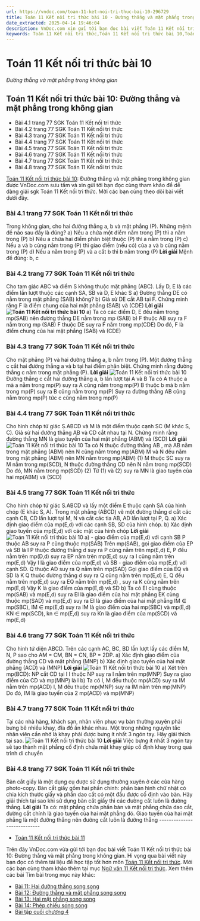 ```yaml
---
url: https://vndoc.com/toan-11-ket-noi-tri-thuc-bai-10-296729
title: Toán 11 Kết nối tri thức bài 10 - Đường thẳng và mặt phẳng trong không gian - VnDoc.com
date_extracted: 2025-04-14 19:46:04
description: VnDoc.com xin gửi tới bạn đọc bài viết Toán 11 Kết nối tri thức bài 10: Đường thẳng và mặt phẳng trong không gian. Mời các bạn cùng theo dõi bài viết dưới đây.
keywords: Toán 11 Kết nối tri thức,Toán 11 Kết nối tri thức bài 10,Toán lớp 11 Kết nối tri thức,toán 11 Kết nối tri thức với cuộc sống,bài tập toán 11 Kết nối tri thức với cuộc sống,giải sgk toán 11 kết nối tri thức,giải toán 11 kết nối tri thức,toán 11 kntt,toán 11 kết nối,toán 11,Toán 11 Kết nối tri thức bài 10 Đường thẳng và mặt phẳng trong không gian,bài 10 Đường thẳng và mặt phẳng trong không gian,Đường thẳng và mặt phẳng trong không gian
---
```


# Toán 11 Kết nối tri thức bài 10
 _Đường thẳng và mặt phẳng trong không gian_
## Toán 11 Kết nối tri thức bài 10: Đường thẳng và mặt phẳng trong không gian
  * Bài 4.1 trang 77 SGK Toán 11 Kết nối tri thức
  * Bài 4.2 trang 77 SGK Toán 11 Kết nối tri thức
  * Bài 4.3 trang 77 SGK Toán 11 Kết nối tri thức
  * Bài 4.4 trang 77 SGK Toán 11 Kết nối tri thức
  * Bài 4.5 trang 77 SGK Toán 11 Kết nối tri thức
  * Bài 4.6 trang 77 SGK Toán 11 Kết nối tri thức
  * Bài 4.7 trang 77 SGK Toán 11 Kết nối tri thức
  * Bài 4.8 trang 77 SGK Toán 11 Kết nối tri thức

[Toán 11 Kết nối tri thức bài 10](<https://vndoc.com/toan-11-ket-noi-tri-thuc-bai-10-296729>): Đường thẳng và mặt phẳng trong không gian được VnDoc.com sưu tầm và xin gửi tới bạn đọc cùng tham khảo để dễ dàng giải sgk Toán 11 Kết nối tri thức. Mời các bạn cùng theo dõi bài viết dưới đây.
### Bài 4.1 trang 77 SGK Toán 11 Kết nối tri thức
Trong không gian, cho hai đường thẳng a, b và mặt phẳng \(P\). Những mệnh đề nào sau đây là đúng?
a\) Nếu a chứa một điểm nằm trong \(P\) thì a nằm trong \(P\)
b\) Nếu a chứa hai điểm phân biệt thuộc \(P\) thì a nằm trong \(P\)
c\) Nếu a và b cùng nằm trong \(P\) thì giao điểm \(nếu có\) của a và b cũng nằm trong \(P\)
d\) Nếu a nằm trong \(P\) và a cắt b thì b nằm trong \(P\)
**Lời giải**
Mệnh đề đúng: b, c
### Bài 4.2 trang 77 SGK Toán 11 Kết nối tri thức
Cho tam giác ABC và điểm S không thuộc mặt phẳng \(ABC\). Lấy D, E là các điểm lần lượt thuộc các cạnh SA, SB và D, E khác S
a\) Đường thẳng DE có nằm trong mặt phẳng \(SAB\) không?
b\) Giả sử DE cắt AB tại F. Chứng minh rằng F là điểm chung của hai mặt phẳng \(SAB\) và \(CDE\)
**Lời giải**
**![Toán 11 Kết nối tri thức bài 10](https://i.vdoc.vn/data/image/2023/05/11/toan-11-ket-noi-tri-thuc-bai-10-1.jpg)**
a\) Ta có các điểm D, E đều nằm trong mp\(SAB\) nên đường thẳng DE nằm trong mp \(SAB\)
b\) F thuộc AB suy ra F nằm trong mp \(SAB\)
F thuộc DE suy ra F nằm trong mp\(CDE\)
Do đó, F là điểm chung của hai mặt phẳng \(SAB\) và \(CDE\)
### Bài 4.3 trang 77 SGK Toán 11 Kết nối tri thức
Cho mặt phẳng \(P\) và hai đường thẳng a, b nằm trong \(P\). Một đường thẳng c cắt hai đường thẳng a và b tại hai điểm phân biệt. Chứng minh rằng đường thẳng c nằm trong mặt phẳng \(P\).
**Lời giải**
![Toán 11 Kết nối tri thức bài 10](https://i.vdoc.vn/data/image/2023/05/11/toan-11-ket-noi-tri-thuc-bai-10-2.jpg)
Đường thẳng c cắt hai đường thẳng a, b lần lượt tại A và B
Ta có A thuộc a mà a nằm trong mp\(P\) suy ra A cũng nằm trong mp\(P\)
B thuộc b mà b nằm trong mp\(P\) suy ra B cũng nằm trong mp\(P\)
Suy ra đường thẳng AB cũng nằm trong mp\(P\) tức c cũng nằm trong mp\(P\)
### Bài 4.4 trang 77 SGK Toán 11 Kết nối tri thức
Cho hình chóp tứ giác S.ABCD và M là một điểm thuộc cạnh SC \(M khác S, C\). Giả sử hai đường thẳng AB và CD cắt nhau tại N. Chứng minh rằng đường thẳng MN là giao tuyến của hai mặt phẳng \(ABM\) và \(SCD\)
**Lời giải**
![Toán 11 Kết nối tri thức bài 10](https://i.vdoc.vn/data/image/2023/05/11/toan-11-ket-noi-tri-thuc-bai-10-3.jpg)
Ta có N thuộc đường thẳng AB , mà AB nằm trong mặt phẳng \(ABM\) nên N cũng nằm trong mp\(ABM\)
M và N đều nằm trong mặt phẳng \(ABM\) nên MN nằm trong mp\(ABM\) \(1\)
M thuộc SC suy ra M nằm trong mp\(SCD\), N thuộc đường thẳng CD nên N nằm trong mp\(SCD\)
Do đó, MN nằm trong mp\(SCD\) \(2\)
Từ \(1\) và \(2\) suy ra MN là giao tuyến của hai mp\(ABM\) và \(SCD\)
### Bài 4.5 trang 77 SGK Toán 11 Kết nối tri thức
Cho hình chóp tứ giác S.ABCD và lấy một điểm E thuộc cạnh SA của hình chóp \(E khác S, A\). Trong mặt phẳng \(ABCD\) vẽ một đường thẳng d cắt các cạnh CB, CD lần lượt tại M, N và cắt các tia AB, AD lần lượt tại P, Q.
a\) Xác định giao điểm của mp\(E,d\) với các cạnh SB, SD của hình chóp.
b\) Xác định giao tuyến của mp\(E,d\) với các mặt của hình chóp
**Lời giải**
![Toán 11 Kết nối tri thức bài 10](https://i.vdoc.vn/data/image/2023/05/11/toan-11-ket-noi-tri-thuc-bai-10-4.jpg)
a\) - giao điểm của mp\(E,d\) với cạnh SB
P thuộc AB suy ra P cũng thuộc mp\(SAB\)
Trên mp\(SAB\), gọi giao điểm của EP và SB là I
P thuộc đường thẳng d suy ra P cũng nằm trên mp\(E,d\)
E, P đều nằm trên mp\(D,d\) suy ra EP nằm trên mp\(E,d\) suy ra I cũng nằm trên mp\(E,d\)
Vậy I là giao điểm của mp\(E,d\) và SB
\- giao điểm của mp\(E,d\) với cạnh SD.
Q thuộc AD suy ra Q nằm trên mp\(SAD\)
Gọi giao điểm của EQ và SD là K
Q thuộc đường thẳng d suy ra Q cũng nằm trên mp\(E,d\)
E, Q đều nằm trên mp\(E,d\) suy ra EQ nằm trên mp\(E,d\) , suy ra K cũng nằm trên mp\(E,d\)
Vậy K là giao điểm của mp\(E,d\) và SD
b\) Ta có EI cùng thuộc mp\(SAB\) và mp\(E,d\) suy ra EI là giao điểm của hai mặt phẳng
EK cùng thuộc mp\(SAD\) và mp\(E,d\) suy ra EI là giao điểm của hai mặt phẳng
IM ∈ mp\(SBC\), IM ∈ mp\(E,d\) suy ra IM là giao điểm của hai mp\(SBC\) và mp\(E,d\)
KN ∈ mp\(SCD\), kn ∈ mp\(E,d\) suy ra Kn là giao điểm của mp\(SCD\) và mp\(E,d\)
### Bài 4.6 trang 77 SGK Toán 11 Kết nối tri thức
Cho hình tứ diện ABCD. Trên các cạnh AC, BC, BD lần lượt lấy các điểm M, N, P sao cho AM = CM, BN = CN, BP = 2DP.
a\) Xác định giao điểm của đường thẳng CD và mặt phẳng \(MNP\)
b\) Xác định giao tuyến của hai mặt phẳng \(ACD\) và \(MNP\)
**Lời giải**
![Toán 11 Kết nối tri thức bài 10](https://i.vdoc.vn/data/image/2023/05/11/toan-11-ket-noi-tri-thuc-bai-10-5.jpg)
a\) Xét trên mp\(BCD\): NP cắt CD tại I
I thuộc NP suy ra I nằm trên mp\(MNP\)
Suy ra giao điểm của CD và mp\(MNP\) là I
b\) Ta có I, M đều thuộc mp\(ACD\) suy ra IM nằm trên mp\(ACD\)
I, M đều thuộc mp\(MNP\) suy ra IM nằm trên mp\(MNP\)
Do đó, IM là giao tuyến của 2 mp\(ACD\) và mp\(MNP\)
### Bài 4.7 trang 77 SGK Toán 11 Kết nối tri thức
Tại các nhà hàng, khách sạn, nhân viên phục vụ bàn thường xuyên phải bưng bê nhiều khay, đĩa đồ ăn khác nhau. Một trong những nguyên tắc nhân viên cần nhớ là khay phải được bưng ít nhất 3 ngón tay. Hãy giải thích tại sao.
![Toán 11 Kết nối tri thức bài 10](https://i.vdoc.vn/data/image/2023/05/11/toan-11-ket-noi-tri-thuc-bai-10-6.jpg)
**Lời giải**
Việc bưng ít nhất 3 ngón tay sẽ tạo thành mặt phẳng cố định chứa mặt khay giúp cố định khay trong quá trình di chuyển
### Bài 4.8 trang 77 SGK Toán 11 Kết nối tri thức
Bàn cắt giấy là một dụng cụ được sử dụng thường xuyên ở các cửa hàng photo-copy. Bàn cắt giấy gồm hai phần chính: phần bàn hình chữ nhật có chia kích thước giấy và phần dao cắt có một đầu được cố định vào bàn. Hãy giải thích tại sao khi sử dụng bàn cắt giấy thì các đường cắt luôn là đường thẳng.
**Lời giải**
Ta có: mặt phẳng chứa phần bàn và mặt phẳng chứa dao cắt, đường cắt chính là giao tuyến của hai mặt phẳng đó.
Giao tuyến của hai mặt phẳng là một đường thẳng nên đường cắt luôn là đường thẳng
\----------------------------
  * [Toán 11 Kết nối tri thức bài 11](<https://vndoc.com/toan-11-ket-noi-tri-thuc-bai-11-296730>)

Trên đây VnDoc.com vừa gửi tới bạn đọc bài viết Toán 11 Kết nối tri thức bài 10: Đường thẳng và mặt phẳng trong không gian. Hi vọng qua bài viết này bạn đọc có thêm tài liệu để học tập tốt hơn môn [Toán 11 Kết nối tri thức](<https://vndoc.com/toan-11-ket-noi-tri-thuc>). Mời các bạn cùng tham khảo thêm tại mục [Ngữ văn 11 Kết nối tri thức](<https://vndoc.com/ngu-van-11-ket-noi-tri-thuc>).
Xem thêm các bài Tìm bài trong mục này khác:
  * [Bài 11: Hai đường thẳng song song](</toan-11-ket-noi-tri-thuc-bai-11-296730>)
  * [Bài 12: Đường thẳng và mặt phẳng song song](</toan-11-ket-noi-tri-thuc-bai-12-296733>)
  * [Bài 13: Hai mặt phẳng song song](</toan-11-ket-noi-tri-thuc-bai-13-296735>)
  * [Bài 14: Phép chiếu song song](</toan-11-ket-noi-tri-thuc-bai-14-296736>)
  * [Bài tập cuối chương 4](</toan-11-ket-noi-tri-thuc-bai-tap-cuoi-chuong-4-296745>)

